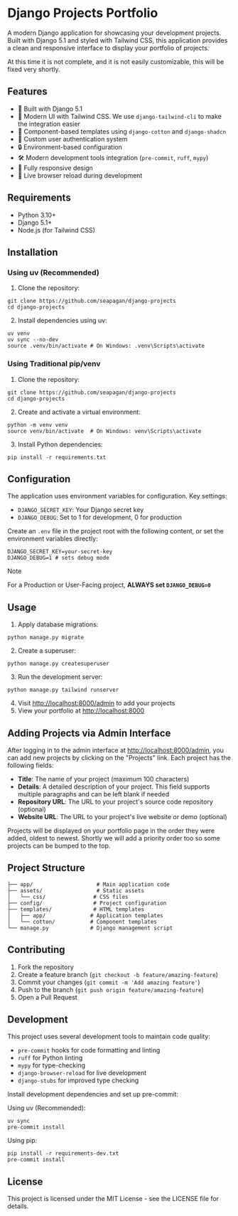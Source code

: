 # Django Projects Portfolio

A modern Django application for showcasing your development projects. Built with Django 5.1 and styled with Tailwind CSS, this application provides a clean and responsive interface to display your portfolio of projects.

At this time it is not complete, and it is not easily customizable, this will be
fixed very shortly.

## Features

- 🚀 Built with Django 5.1
- 💅 Modern UI with Tailwind CSS. We use `django-tailwind-cli` to make the
  integration easier
- 🧩 Component-based templates using `django-cotton` and `django-shadcn`
- 👤 Custom user authentication system
- 🔒 Environment-based configuration
- 🛠️ Modern development tools integration (`pre-commit`, `ruff`, `mypy`)
- 📱 Fully responsive design
- 🔄 Live browser reload during development

## Requirements

- Python 3.10+
- Django 5.1+
- Node.js (for Tailwind CSS)

## Installation

### Using uv (Recommended)

1. Clone the repository:

```console
git clone https://github.com/seapagan/django-projects
cd django-projects
```

2. Install dependencies using uv:

```console
uv venv
uv sync --no-dev
source .venv/bin/activate # On Windows: .venv\Scripts\activate
```

### Using Traditional pip/venv

1. Clone the repository:

```console
git clone https://github.com/seapagan/django-projects
cd django-projects
```

2. Create and activate a virtual environment:

```console
python -m venv venv
source venv/bin/activate  # On Windows: venv\Scripts\activate
```

3. Install Python dependencies:

```console
pip install -r requirements.txt
```

## Configuration

The application uses environment variables for configuration. Key settings:

- `DJANGO_SECRET_KEY`: Your Django secret key
- `DJANGO_DEBUG`: Set to 1 for development, 0 for production

Create an `.env` file in the project root with the following content, or set the
environment variables directly:

```env
DJANGO_SECRET_KEY=your-secret-key
DJANGO_DEBUG=1 # sets debug mode
```

> [!NOTE]
>
> For a Production or User-Facing project, **ALWAYS set `DJANGO_DEBUG=0`**

## Usage

1. Apply database migrations:

```console
python manage.py migrate
```

2. Create a superuser:

```console
python manage.py createsuperuser
```

3. Run the development server:

```console
python manage.py tailwind runserver
```

4. Visit <http://localhost:8000/admin> to add your projects
5. View your portfolio at <http://localhost:8000>

## Adding Projects via Admin Interface

After logging in to the admin interface at <http://localhost:8000/admin>, you can add new projects by clicking on the "Projects" link. Each project has the following fields:

- **Title**: The name of your project (maximum 100 characters)
- **Details**: A detailed description of your project. This field supports multiple paragraphs and can be left blank if needed
- **Repository URL**: The URL to your project's source code repository (optional)
- **Website URL**: The URL to your project's live website or demo (optional)

Projects will be displayed on your portfolio page in the order they were added,
oldest to newest. Shortly we will add a priority order too so some projects can
be bumped to the top.

## Project Structure

```
├── app/                    # Main application code
├── assets/                 # Static assets
│   └── css/               # CSS files
├── config/                # Project configuration
├── templates/             # HTML templates
│   ├── app/              # Application templates
│   └── cotton/           # Component templates
└── manage.py             # Django management script
```

## Contributing

1. Fork the repository
2. Create a feature branch (`git checkout -b feature/amazing-feature`)
3. Commit your changes (`git commit -m 'Add amazing feature'`)
4. Push to the branch (`git push origin feature/amazing-feature`)
5. Open a Pull Request

## Development

This project uses several development tools to maintain code quality:

- `pre-commit` hooks for code formatting and linting
- `ruff` for Python linting
- `mypy` for type-checking
- `django-browser-reload` for live development
- `django-stubs` for improved type checking

Install development dependencies and set up pre-commit:

Using uv (Recommended):

```console
uv sync
pre-commit install
```

Using pip:

```console
pip install -r requirements-dev.txt
pre-commit install
```

## License

This project is licensed under the MIT License - see the LICENSE file for details.
